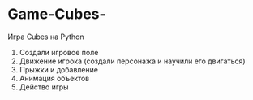 # Game-Cubes-
Игра Cubes на Python

1) Создали игровое поле
2) Движение игрока (создали персонажа и научили его двигаться)
3) Прыжки и добавление
4) Анимация объектов
5) Действо игры
